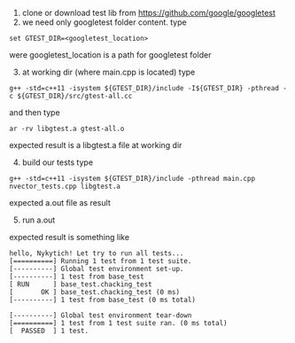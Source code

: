 1. clone or download test lib from https://github.com/google/googletest
2. we need only googletest folder content. 
type
``` 
set GTEST_DIR=<googletest_location>
```
were googletest_location is a path for googletest folder

3. at working dir (where main.cpp is located) type 
```
g++ -std=c++11 -isystem ${GTEST_DIR}/include -I${GTEST_DIR} -pthread -c ${GTEST_DIR}/src/gtest-all.cc 
```

and then type
```
ar -rv libgtest.a gtest-all.o
```

expected result is a libgtest.a file at working dir

4. build our tests
type
```
g++ -std=c++11 -isystem ${GTEST_DIR}/include -pthread main.cpp nvector_tests.cpp libgtest.a
```

expected a.out file as result

5. run a.out

expected result is something like
```
hello, Nykytich! Let try to run all tests...
[==========] Running 1 test from 1 test suite.
[----------] Global test environment set-up.
[----------] 1 test from base_test
[ RUN      ] base_test.chacking_test
[       OK ] base_test.chacking_test (0 ms)
[----------] 1 test from base_test (0 ms total)

[----------] Global test environment tear-down
[==========] 1 test from 1 test suite ran. (0 ms total)
[  PASSED  ] 1 test.
```
